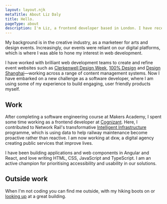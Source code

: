 ```yaml
---
layout: layout.njk
metaTitle: About Liz Daly
title: Hello.
pageType: about
description: I'm Liz, a frontend developer based in London. I have recently taught myself to code and like to spend my time perfecting user experience and accessibility.
---
```


My background is in the creative industry, as a marketeer for arts and design events. Increasingly, our events were reliant on our digital platforms, which is where I was able to hone my interest in web development.

I have worked with brilliant web development teams to create and refine event websites such as <a class="link" href="https://www.clerkenwelldesignweek.com/">Clerkenwell Design Week</a>, <a href="https://www.designlondon.co.uk/" class="link">100% Design</a> and <a class="link" href="https://www.designshanghai.com/">Design Shanghai</a>—working across a range of content management systems. Now I have embarked on a new challenge as a software developer, where I am using some of my experience to build engaging, user friendly products myself.

## Work

After completing a software engineering course at Makers Academy, I spent some time working as a frontend developer at <a class="link" href="https://www.cognizant.com/us/en/services/digital-experience">Cognizant</a>. Here, I contributed to Network Rail's transformative <a class="link" href="https://www.networkrail.co.uk/running-the-railway/intelligent-infrastructure/">Intelligent Infrastructure</a> programme, which is using data to help railway maintenance become proactive rather than reactive. I am now working at dxw, a digital agency creating public services that improve lives.

I have been building applications and web components in Angular and React, and love writing HTML, CSS, JavaScript and TypeScript. I am an active champion for prioritising accessibility and usability in our solutions.

## Outside work

When I'm not coding you can find me outside, with my hiking boots on or <a class="link" href="https://instagram.com/lookupdaily">looking up</a> at a great building. 
